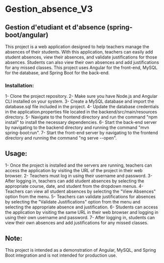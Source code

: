# Gestion_absence_V3
## Gestion d'etudiant et d'absence  (spring-boot/angular)


This project is a web application designed to help teachers manage the absences of their students. With this application, teachers can easily add student absences,
view their absences, and validate justifications for those absences. Students can also view their own absences and add justifications for any missed classes.
This project uses Angular for the front-end, MySQL for the database, and Spring Boot for the back-end.

### Installation:

  1- Clone the project repository.
  2- Make sure you have Node.js and Angular CLI installed on your system.
  3- Create a MySQL database and import the database.sql file included in the project.
  4- Update the database credentials in the application.properties file located in the backend/src/main/resources directory.
  5- Navigate to the frontend directory and run the command "npm install" to install the necessary dependencies.
  6- Start the back-end server by navigating to the backend directory and running the command "mvn spring-boot:run".
  7- Start the front-end server by navigating to the frontend directory and running the command "ng serve --open".

## Usage:
  1- Once the project is installed and the servers are running, teachers can access the application by visiting the URL of the project in their web browser.
  2- Teachers must log in using their username and password.
  3- After logging in, teachers can add student absences by selecting the appropriate course, date, and student from the dropdown menus.
  4- Teachers can view all student absences by selecting the "View Absences" option from the menu.
  5- Teachers can validate justifications for absences by selecting the "Validate Justifications" option from the menu and selecting the appropriate absence and      justification.
  6- Students can access the application by visiting the same URL in their web browser and logging in using their own username and password.
  7- After logging in, students can view their own absences and add justifications for any missed classes.

## Note:
This project is intended as a demonstration of Angular, MySQL, and Spring Boot integration and is not intended for production use.
